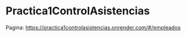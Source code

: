 # Practica1ControlAsistencias

Pagina: https://practica1controlasistencias.onrender.com/#/empleados
